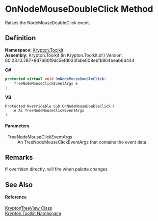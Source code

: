 # OnNodeMouseDoubleClick Method


Raises the NodeMouseDoubleClick event.



## Definition
**Namespace:** <a href="79d2eac2-21f4-54ff-7552-b20c33c30600.md">Krypton.Toolkit</a>  
**Assembly:** Krypton.Toolkit (in Krypton.Toolkit.dll) Version: 80.23.10.287+8d7660f9dc5efd033fabe008ebfb904beab6d444

**C#**
``` C#
protected virtual void OnNodeMouseDoubleClick(
	TreeNodeMouseClickEventArgs e
)
```
**VB**
``` VB
Protected Overridable Sub OnNodeMouseDoubleClick ( 
	e As TreeNodeMouseClickEventArgs
)
```



#### Parameters
<dl><dt>  TreeNodeMouseClickEventArgs</dt><dd>An TreeNodeMouseClickEventArgs that contains the event data.</dd></dl>

## Remarks
If overriden directly, will fire when palette changes

## See Also


#### Reference
<a href="e9a14ed2-7839-3035-9b1c-14b6698fd2a0.md">KryptonTreeView Class</a>  
<a href="79d2eac2-21f4-54ff-7552-b20c33c30600.md">Krypton.Toolkit Namespace</a>  
